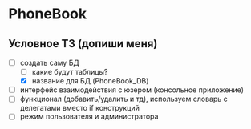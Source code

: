 # PhoneBook
## Условное ТЗ (допиши меня)
- [ ] создать саму БД
	- [ ] какие будут таблицы?
	- [x] название для БД (PhoneBook_DB)
- [ ] интерфейс взаимодействия с юзером (консольное приложение)
- [ ] функционал (добавить/удалить и тд), используем словарь с делегатами вместо if конструкций
- [ ] режим пользователя и администратора
